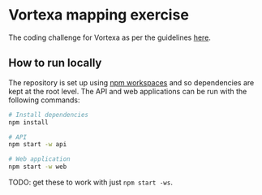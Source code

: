 # Vortexa mapping exercise

The coding challenge for Vortexa as per the guidelines [here](https://github.com/JRGranell/javascript-challenge).

## How to run locally

The repository is set up using [npm workspaces](https://docs.npmjs.com/cli/v7/using-npm/workspaces) and so dependencies are kept at the root level. The API and web applications can be run with the following commands:

``````````bash
# Install dependencies
npm install

# API
npm start -w api

# Web application
npm start -w web
``````````

TODO: get these to work with just `npm start -ws`.

